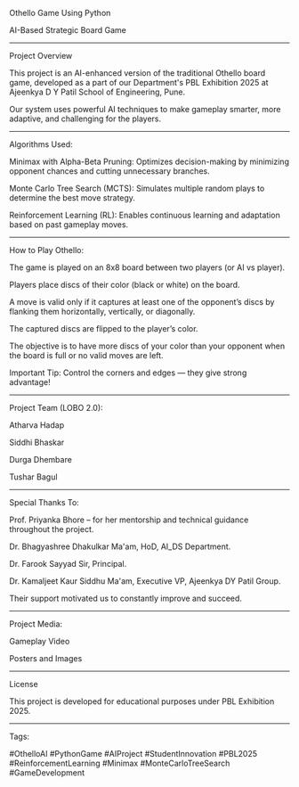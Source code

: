 Othello Game Using Python

AI-Based Strategic Board Game


---

Project Overview

This project is an AI-enhanced version of the traditional Othello board game, developed as a part of our Department's PBL Exhibition 2025 at Ajeenkya D Y Patil School of Engineering, Pune.

Our system uses powerful AI techniques to make gameplay smarter, more adaptive, and challenging for the players.


---

Algorithms Used:

Minimax with Alpha-Beta Pruning:
Optimizes decision-making by minimizing opponent chances and cutting unnecessary branches.

Monte Carlo Tree Search (MCTS):
Simulates multiple random plays to determine the best move strategy.

Reinforcement Learning (RL):
Enables continuous learning and adaptation based on past gameplay moves.



---

How to Play Othello:

The game is played on an 8x8 board between two players (or AI vs player).

Players place discs of their color (black or white) on the board.

A move is valid only if it captures at least one of the opponent’s discs by flanking them horizontally, vertically, or diagonally.

The captured discs are flipped to the player’s color.

The objective is to have more discs of your color than your opponent when the board is full or no valid moves are left.


Important Tip: Control the corners and edges — they give strong advantage!


---

Project Team (LOBO 2.0):

Atharva Hadap

Siddhi Bhaskar

Durga Dhembare

Tushar Bagul



---

Special Thanks To:

Prof. Priyanka Bhore – for her mentorship and technical guidance throughout the project.

Dr. Bhagyashree Dhakulkar Ma'am, HoD, AI_DS Department.

Dr. Farook Sayyad Sir, Principal.

Dr. Kamaljeet Kaur Siddhu Ma'am, Executive VP, Ajeenkya DY Patil Group.


Their support motivated us to constantly improve and succeed.


---

Project Media:

Gameplay Video

Posters and Images

---

License

This project is developed for educational purposes under PBL Exhibition 2025.


---

Tags:

#OthelloAI #PythonGame #AIProject #StudentInnovation #PBL2025 #ReinforcementLearning #Minimax #MonteCarloTreeSearch #GameDevelopment
